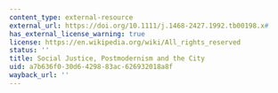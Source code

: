 ```yaml
---
content_type: external-resource
external_url: https://doi.org/10.1111/j.1468-2427.1992.tb00198.x#
has_external_license_warning: true
license: https://en.wikipedia.org/wiki/All_rights_reserved
status: ''
title: Social Justice, Postmodernism and the City
uid: a7b636f0-30d6-4298-83ac-626932018a8f
wayback_url: ''
---
```

